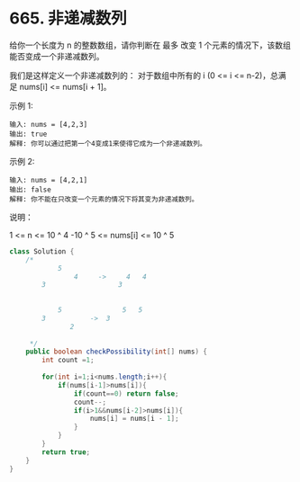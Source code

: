 # 665. 非递减数列

给你一个长度为 n 的整数数组，请你判断在 最多 改变 1 个元素的情况下，该数组能否变成一个非递减数列。

我们是这样定义一个非递减数列的： 对于数组中所有的 i (0 <= i <= n-2)，总满足 nums[i] <= nums[i + 1]。

 

示例 1:

	输入: nums = [4,2,3]
	输出: true
	解释: 你可以通过把第一个4变成1来使得它成为一个非递减数列。
示例 2:

	输入: nums = [4,2,1]
	输出: false
	解释: 你不能在只改变一个元素的情况下将其变为非递减数列。
 

说明：

1 <= n <= 10 ^ 4
-10 ^ 5 <= nums[i] <= 10 ^ 5

```java
class Solution {
    /*
            5               
                4     ->     4   4
        3                  3
        
        
            5               5   5
        3           ->  3
               2          
          
     */
    public boolean checkPossibility(int[] nums) {
        int count =1;
        
        for(int i=1;i<nums.length;i++){
            if(nums[i-1]>nums[i]){
                if(count==0) return false;
                count--;
                if(i>1&&nums[i-2]>nums[i]){
                    nums[i] = nums[i - 1];   
                }
            }
        }
        return true;
    }
}
```

